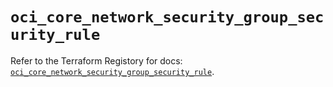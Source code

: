 # `oci_core_network_security_group_security_rule`

Refer to the Terraform Registory for docs: [`oci_core_network_security_group_security_rule`](https://registry.terraform.io/providers/oracle/oci/6.18.0/docs/resources/core_network_security_group_security_rule).
